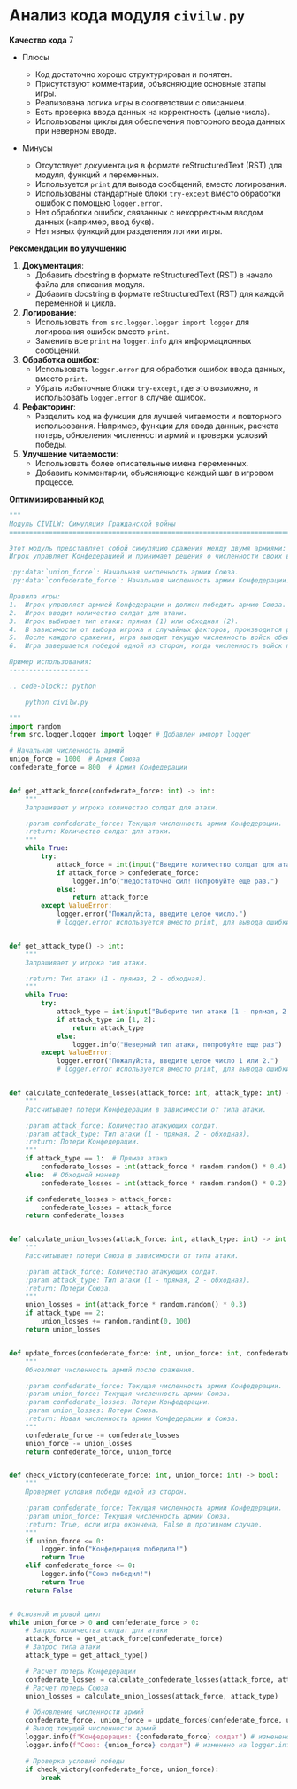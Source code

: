 # Анализ кода модуля `civilw.py`

**Качество кода**
7
-  Плюсы
    - Код достаточно хорошо структурирован и понятен.
    - Присутствуют комментарии, объясняющие основные этапы игры.
    - Реализована логика игры в соответствии с описанием.
    - Есть проверка ввода данных на корректность (целые числа).
    - Использованы циклы для обеспечения повторного ввода данных при неверном вводе.

-  Минусы
    -  Отсутствует документация в формате reStructuredText (RST) для модуля, функций и переменных.
    -  Используется `print` для вывода сообщений, вместо логирования.
    -  Использованы стандартные блоки `try-except` вместо обработки ошибок с помощью `logger.error`.
    -  Нет обработки ошибок, связанных с некорректным вводом данных (например, ввод букв).
    -  Нет явных функций для разделения логики игры.

**Рекомендации по улучшению**

1.  **Документация**:
    -   Добавить docstring в формате reStructuredText (RST) в начало файла для описания модуля.
    -   Добавить docstring в формате reStructuredText (RST) для каждой переменной и цикла.
2.  **Логирование**:
    -   Использовать `from src.logger.logger import logger` для логирования ошибок вместо `print`.
    -   Заменить все `print` на `logger.info` для информационных сообщений.
3.  **Обработка ошибок**:
    -   Использовать `logger.error` для обработки ошибок ввода данных, вместо `print`.
    -   Убрать избыточные блоки `try-except`, где это возможно, и использовать `logger.error` в случае ошибок.
4.  **Рефакторинг**:
    -   Разделить код на функции для лучшей читаемости и повторного использования. Например, функции для ввода данных, расчета потерь, обновления численности армий и проверки условий победы.
5.  **Улучшение читаемости**:
    -   Использовать более описательные имена переменных.
    -   Добавить комментарии, объясняющие каждый шаг в игровом процессе.

**Оптимизированный код**

```python
"""
Модуль CIVILW: Симуляция Гражданской войны
=========================================================================================

Этот модуль представляет собой симуляцию сражения между двумя армиями: Конфедерацией и Союзом.
Игрок управляет Конфедерацией и принимает решения о численности своих войск и типе атак.

:py:data:`union_force`: Начальная численность армии Союза.
:py:data:`confederate_force`: Начальная численность армии Конфедерации.

Правила игры:
1.  Игрок управляет армией Конфедерации и должен победить армию Союза.
2.  Игрок вводит количество солдат для атаки.
3.  Игрок выбирает тип атаки: прямая (1) или обходная (2).
4.  В зависимости от выбора игрока и случайных факторов, производится расчет потерь для обеих сторон.
5.  После каждого сражения, игра выводит текущую численность войск обеих сторон.
6.  Игра завершается победой одной из сторон, когда численность войск противника становится равна или меньше 0.

Пример использования:
--------------------

.. code-block:: python

    python civilw.py

"""
import random
from src.logger.logger import logger # Добавлен импорт logger

# Начальная численность армий
union_force = 1000  # Армия Союза
confederate_force = 800  # Армия Конфедерации


def get_attack_force(confederate_force: int) -> int:
    """
    Запрашивает у игрока количество солдат для атаки.

    :param confederate_force: Текущая численность армии Конфедерации.
    :return: Количество солдат для атаки.
    """
    while True:
        try:
            attack_force = int(input("Введите количество солдат для атаки (Конфедерация): "))
            if attack_force > confederate_force:
                logger.info("Недостаточно сил! Попробуйте еще раз.")
            else:
                return attack_force
        except ValueError:
            logger.error("Пожалуйста, введите целое число.")
            # logger.error используется вместо print, для вывода ошибки


def get_attack_type() -> int:
    """
    Запрашивает у игрока тип атаки.

    :return: Тип атаки (1 - прямая, 2 - обходная).
    """
    while True:
        try:
            attack_type = int(input("Выберите тип атаки (1 - прямая, 2 - обходная): "))
            if attack_type in [1, 2]:
                return attack_type
            else:
                logger.info("Неверный тип атаки, попробуйте еще раз")
        except ValueError:
            logger.error("Пожалуйста, введите целое число 1 или 2.")
            # logger.error используется вместо print, для вывода ошибки


def calculate_confederate_losses(attack_force: int, attack_type: int) -> int:
    """
    Рассчитывает потери Конфедерации в зависимости от типа атаки.

    :param attack_force: Количество атакующих солдат.
    :param attack_type: Тип атаки (1 - прямая, 2 - обходная).
    :return: Потери Конфедерации.
    """
    if attack_type == 1:  # Прямая атака
        confederate_losses = int(attack_force * random.random() * 0.4)
    else:  # Обходной маневр
        confederate_losses = int(attack_force * random.random() * 0.2)

    if confederate_losses > attack_force:
        confederate_losses = attack_force
    return confederate_losses


def calculate_union_losses(attack_force: int, attack_type: int) -> int:
    """
    Рассчитывает потери Союза в зависимости от типа атаки.

    :param attack_force: Количество атакующих солдат.
    :param attack_type: Тип атаки (1 - прямая, 2 - обходная).
    :return: Потери Союза.
    """
    union_losses = int(attack_force * random.random() * 0.3)
    if attack_type == 2:
        union_losses += random.randint(0, 100)
    return union_losses


def update_forces(confederate_force: int, union_force: int, confederate_losses: int, union_losses: int) -> tuple[int, int]:
    """
    Обновляет численность армий после сражения.

    :param confederate_force: Текущая численность армии Конфедерации.
    :param union_force: Текущая численность армии Союза.
    :param confederate_losses: Потери Конфедерации.
    :param union_losses: Потери Союза.
    :return: Новая численность армии Конфедерации и Союза.
    """
    confederate_force -= confederate_losses
    union_force -= union_losses
    return confederate_force, union_force


def check_victory(confederate_force: int, union_force: int) -> bool:
    """
    Проверяет условия победы одной из сторон.

    :param confederate_force: Текущая численность армии Конфедерации.
    :param union_force: Текущая численность армии Союза.
    :return: True, если игра окончена, False в противном случае.
    """
    if union_force <= 0:
        logger.info("Конфедерация победила!")
        return True
    elif confederate_force <= 0:
        logger.info("Союз победил!")
        return True
    return False


# Основной игровой цикл
while union_force > 0 and confederate_force > 0:
    # Запрос количества солдат для атаки
    attack_force = get_attack_force(confederate_force)
    # Запрос типа атаки
    attack_type = get_attack_type()

    # Расчет потерь Конфедерации
    confederate_losses = calculate_confederate_losses(attack_force, attack_type)
    # Расчет потерь Союза
    union_losses = calculate_union_losses(attack_force, attack_type)

    # Обновление численности армий
    confederate_force, union_force = update_forces(confederate_force, union_force, confederate_losses, union_losses)
    # Вывод текущей численности армий
    logger.info(f"Конфедерация: {confederate_force} солдат") # изменено на logger.info
    logger.info(f"Союз: {union_force} солдат") # изменено на logger.info

    # Проверка условий победы
    if check_victory(confederate_force, union_force):
        break
```